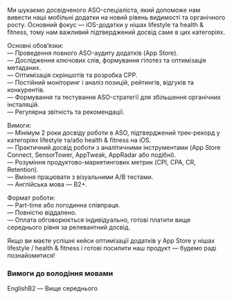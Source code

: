 Ми шукаємо досвідченого ASO-спеціаліста, який допоможе нам вивести наші
мобільні додатки на новий рівень видимості та органічного росту. Основний
фокус — iOS-додатки у нішах lifestyle та health & fitness, тому нам важливий
підтверджений досвід саме в цих категоріях.

Основні обов’язки:  
— Проведення повного ASO-аудиту додатків (App Store).  
— Дослідження ключових слів, формування гіпотез та оптимізація метаданих.  
— Оптимізація скріншотів та розробка CPP.  
— Постійний моніторинг і аналіз позицій, рейтингів, відгуків та конкурентів.  
— Формування та тестування ASO-стратегії для збільшення органічних інсталяцій.  
— Регулярна звітність та рекомендації.

Вимоги:  
— Мінімум 2 роки досвіду роботи в ASO, підтверджений трек-рекорд у категоріях
lifestyle та/або health & fitness на iOS.  
— Практичний досвід роботи з аналітичними інструментами (App Store Connect,
SensorTower, AppTweak, AppRadar або подібні).  
— Розуміння продуктово-маркетингових метрик (CPI, CPA, CR, Retention).  
— Вміння працювати з візуальними A/B тестами.  
— Англійська мова — B2+.

Формат роботи:  
— Part-time або погодинна співпраця.  
— Повністю віддалено.  
— Оплата обговорюється індивідуально, готові платити вище середнього рівня за
релевантний досвід.

Якщо ви маєте успішні кейси оптимізації додатків у App Store у нішах lifestyle
/ health & fitness і готові посилити наш продукт — будемо раді познайомитися!

### Вимоги до володіння мовами

EnglishB2 — Вище середнього